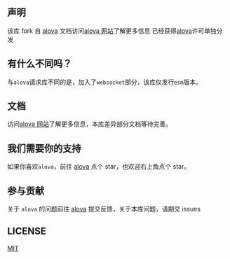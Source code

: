 ## 声明

该库 fork 自 [alova](https://github.com/alovajs/alova) 文档访问[alova 网站](https://alova.js.org)了解更多信息
已经获得[alova](https://github.com/alovajs/alova)许可单独分发

## 有什么不同吗？

与`alova`请求库不同的是，加入了`websocket`部分，该库仅发行`esm`版本。

## 文档

访问[alova 网站](https://alova.js.org)了解更多信息，本库差异部分文档等待完善。

## 我们需要你的支持

如果你喜欢`alova`，前往 [alova](https://github.com/alovajs/alova) 点个 star，也欢迎右上角点个 star。

## 参与贡献

关于 `alova` 的问题前往 [alova](https://github.com/alovajs/alova) 提交反馈，关于本库问题，请期交 issues

## LICENSE

[MIT](https://en.wikipedia.org/wiki/MIT_License)
